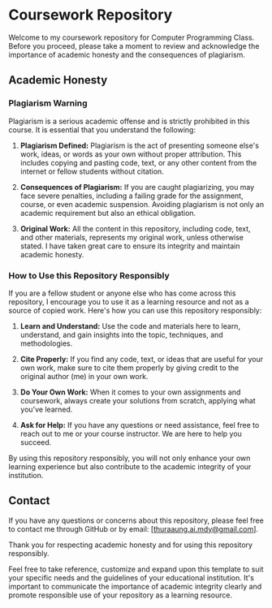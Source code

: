 # Coursework Repository

Welcome to my coursework repository for Computer Programming Class. Before you proceed, please take a moment to review and acknowledge the importance of academic honesty and the consequences of plagiarism.

## Academic Honesty

### Plagiarism Warning

Plagiarism is a serious academic offense and is strictly prohibited in this course. It is essential that you understand the following:

1. **Plagiarism Defined:** Plagiarism is the act of presenting someone else's work, ideas, or words as your own without proper attribution. This includes copying and pasting code, text, or any other content from the internet or fellow students without citation.

2. **Consequences of Plagiarism:** If you are caught plagiarizing, you may face severe penalties, including a failing grade for the assignment, course, or even academic suspension. Avoiding plagiarism is not only an academic requirement but also an ethical obligation.

3. **Original Work:** All the content in this repository, including code, text, and other materials, represents my original work, unless otherwise stated. I have taken great care to ensure its integrity and maintain academic honesty.

### How to Use this Repository Responsibly

If you are a fellow student or anyone else who has come across this repository, I encourage you to use it as a learning resource and not as a source of copied work. Here's how you can use this repository responsibly:

1. **Learn and Understand:** Use the code and materials here to learn, understand, and gain insights into the topic, techniques, and methodologies.

2. **Cite Properly:** If you find any code, text, or ideas that are useful for your own work, make sure to cite them properly by giving credit to the original author (me) in your own work.

3. **Do Your Own Work:** When it comes to your own assignments and coursework, always create your solutions from scratch, applying what you've learned.

4. **Ask for Help:** If you have any questions or need assistance, feel free to reach out to me or your course instructor. We are here to help you succeed.

By using this repository responsibly, you will not only enhance your own learning experience but also contribute to the academic integrity of your institution.

## Contact

If you have any questions or concerns about this repository, please feel free to contact me through GitHub or by email: [thuraaung.ai.mdy@gmail.com].

Thank you for respecting academic honesty and for using this repository responsibly.

Feel free to take reference, customize and expand upon this template to suit your specific needs and the guidelines of your educational institution. It's important to communicate the importance of academic integrity clearly and promote responsible use of your repository as a learning resource.
